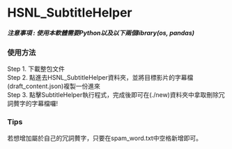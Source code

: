 # HSNL_SubtitleHelper

***注意事項 : 使用本軟體需要Python以及以下兩個library(os, pandas)***
### 使用方法
Step 1. 下載整包文件  
Step 2. 點進去HSNL_SubtitleHelper資料夾，並將目標影片的字幕檔(draft_content.json)複製一份進來  
Step 3. 點擊SubtitleHelper執行程式，完成後即可在(./new)資料夾中拿取刪除冗詞贅字的字幕檔囉!  

### Tips
若想增加屬於自己的冗詞贅字，只要在spam_word.txt中空格新增即可。

